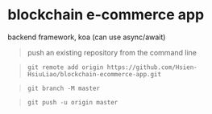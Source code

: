 # blockchain e-commerce app

backend framework, koa (can use async/await)


>push an existing repository from the command line

>`git remote add origin https://github.com/Hsien-HsiuLiao/blockchain-ecommerce-app.git`

>`git branch -M master`

> `git push -u origin master`